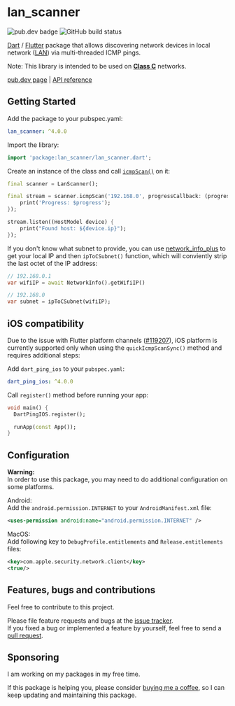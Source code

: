 # lan_scanner

![pub.dev badge](https://img.shields.io/pub/v/lan_scanner)
![GitHub build status](https://img.shields.io/github/workflow/status/ivirtex/lan_scanner/Dart)

[Dart](https://dart.dev) / [Flutter](https://flutter.dev) package that allows discovering network devices in local network ([LAN](https://en.wikipedia.org/wiki/Local_area_network)) via multi-threaded ICMP pings.

Note: This library is intended to be used on **[Class C](https://en.wikipedia.org/wiki/Classful_network#Classful_addressing_definition)** networks.

[pub.dev page](https://pub.dev/packages/lan_scanner) | [API reference](https://pub.dev/documentation/lan_scanner/latest/)

## Getting Started

Add the package to your pubspec.yaml:

```yaml
lan_scanner: ^4.0.0
```

Import the library:

```dart
import 'package:lan_scanner/lan_scanner.dart';
```

Create an instance of the class and call
[`icmpScan()`](https://pub.dev/documentation/lan_scanner/latest/lan_scanner/LanScanner/icmpScan.html) on it:

```dart
final scanner = LanScanner();

final stream = scanner.icmpScan('192.168.0', progressCallback: (progress) {
    print('Progress: $progress');
});

stream.listen((HostModel device) {
    print("Found host: ${device.ip}");
});
```

If you don't know what subnet to provide, you can use [network_info_plus](https://pub.dev/packages/network_info_plus) to get your local IP and then `ipToCSubnet()` function, which will conviently strip the last octet of the IP address:

```dart
// 192.168.0.1
var wifiIP = await NetworkInfo().getWifiIP()

// 192.168.0
var subnet = ipToCSubnet(wifiIP);
```

## iOS compatibility

Due to the issue with Flutter platform channels ([#119207](https://github.com/flutter/flutter/issues/119207)), iOS platform is currently supported only when using the `quickIcmpScanSync()` method and requires additional steps:

Add `dart_ping_ios` to your `pubspec.yaml`:

```yaml
dart_ping_ios: ^4.0.0
```

Call `register()` method before running your app:

```dart
void main() {
  DartPingIOS.register();

  runApp(const App());
}
```

## Configuration

**Warning:**  
In order to use this package, you may need to do additional configuration on some platforms.

Android:  
Add the `android.permission.INTERNET` to your `AndroidManifest.xml` file:

```xml
<uses-permission android:name="android.permission.INTERNET" />
```

MacOS:  
Add following key to `DebugProfile.entitlements` and `Release.entitlements` files:

```xml
<key>com.apple.security.network.client</key>
<true/>
```

## Features, bugs and contributions

Feel free to contribute to this project.

Please file feature requests and bugs at the [issue tracker](https://github.com/ivirtex/lan_scanner).  
If you fixed a bug or implemented a feature by yourself, feel free to send a [pull request](https://github.com/ivirtex/lan_scanner/pulls).

## Sponsoring

I am working on my packages in my free time.

If this package is helping you, please consider [buying me a coffee](https://ko-fi.com/ivirtex), so I can keep updating and maintaining this package.
